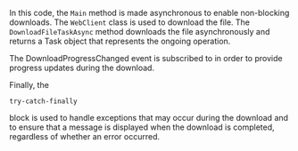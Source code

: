 In this code, the `Main` method is made asynchronous to enable non-blocking downloads. The `WebClient` class is used to download the file. The `DownloadFileTaskAsync` method downloads the file asynchronously and returns a Task object that represents the ongoing operation.

The DownloadProgressChanged event is subscribed to in order to provide progress updates during the download.

Finally, the

``` copy text
try-catch-finally
```

block is used to handle exceptions that may occur during the download and to ensure that a message is displayed when the download is completed, regardless of whether an error occurred.